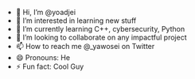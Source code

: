 - 👋 Hi, I’m @yoadjei
- 👀 I’m interested in learning new stuff
- 🌱 I’m currently learning C++, cybersecurity, Python
- 💞️ I’m looking to collaborate on any impactful project
- 📫 How to reach me @_yawosei on Twitter
- 😄 Pronouns: He
- ⚡ Fun fact: Cool Guy

<!---
yoadjei/yoadjei is a ✨ special ✨ repository because its `README.md` (this file) appears on your GitHub profile.
You can click the Preview link to take a look at your changes.
--->
